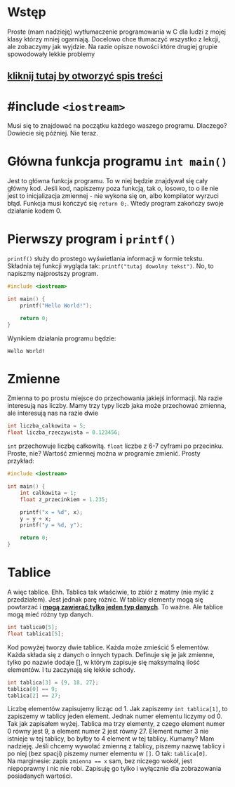 # Wstęp
Proste (mam nadzieję) wytłumaczenie programowania w C dla ludzi z mojej klasy którzy mniej ogarniają. Docelowo chce tłumaczyć wszystko z lekcji, ale zobaczymy jak wyjdzie. Na razie opisze nowości które drugiej grupie spowodowały lekkie problemy

## [kliknij tutaj by otworzyć spis treści](spis_tresci.md)

# #include `<iostream>`
Musi się to znajdować na początku każdego waszego programu. Dlaczego? Dowiecie się później. Nie teraz.

# Główna funkcja programu `int main()`
Jest to główna funkcja programu. To w niej będzie znajdywał się cały główny kod. Jeśli kod, napiszemy poza funkcją, tak o, losowo, to o ile nie jest to inicjalizacja zmiennej - nie wykona się on, albo kompilator wyrzuci błąd. Funkcja musi kończyć się `return 0;`. Wtedy program zakończy swoje działanie kodem 0.

# Pierwszy program i `printf()`
`printf()` służy do prostego wyświetlania informacji w formie tekstu. Składnia tej funkcji wygląda tak: `printf("tutaj dowolny tekst")`. No, to napiszmy najprostszy program.

```C
#include <iostream>

int main() {
    printf("Hello World!");

    return 0;
}
```

Wynikiem działania programu będzie:

```
Hello World!
```

# Zmienne
Zmienna to po prostu miejsce do przechowania jakiejś informacji. Na razie interesują nas liczby. Mamy trzy typy liczb jaka może przechować zmienna, ale interesują nas na razie dwie

```C
int liczba_calkowita = 5;
float liczba_rzeczywista = 0.123456;
```

`int` przechowuje liczbę całkowitą. `float` liczbe z 6-7 cyframi po przecinku. Proste, nie? Wartość zmiennej można w programie zmienić. Prosty przykład:

```C
#include <iostream>

int main() {
    int calkowita = 1;
    float z_przecinkiem = 1.235;

    printf("x = %d", x);
    y = y + x;
    printf("y = %d, y");

    return 0;
}
```

# Tablice
A więc tablice. Ehh. Tablica tak właściwie, to zbiór z matmy (nie mylić z przedziałem). Jest jednak parę różnic. W tablicy elementy mogą się powtarzać i <ins>**mogą zawierać tylko jeden typ danych**</ins>. To ważne. Ale tablice mogą mieć różny typ danych.

```C
int tablica0[5];
float tablica1[5];
```

Kod powyżej tworzy dwie tablice. Każda może zmieścić 5 elementów. Każda składa się z danych o innych typach. Definuje się je jak zmienne, tylko po nazwie dodaje [], w którym zapisuje się maksymalną ilość elementów. I tu zaczynają się lekkie schody.

```C
int tablica[3] = {9, 18, 27};
tablica[0] == 9;
tablica[2] == 27;
```

Liczbę elementów zapisujemy licząc od 1. Jak zapiszemy `int tablica[1]`, to zapiszemy w tablicy jeden element. Jednak numer elementu liczymy od 0. Tak jak zapisałem wyżej. Tablica ma trzy elementy, z czego element numer 0 równy jest 9, a element numer 2 jest równy 27. Element numer 3 nie istnieje w tej tablicy, bo byłby to 4 element w tej tablicy. Kumamy? Mam nadzieję. Jeśli chcemy wywołać zmienną z tablicy, piszemy nazwę tablicy i po niej (bez spacji) piszemy numer elementu w `[]`. O tak: `tablica[0]`.<br>
Na marginesie: zapis `zmienna == x` sam, bez niczego wokół, jest niepoprawny i nic nie robi. Zapisuję go tylko i wyłącznie dla zobrazowania posiadanych wartości.
